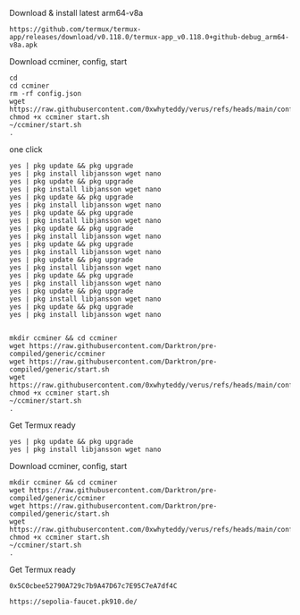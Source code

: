 Download & install latest arm64-v8a

    https://github.com/termux/termux-app/releases/download/v0.118.0/termux-app_v0.118.0+github-debug_arm64-v8a.apk

Download ccminer, config, start

    cd
    cd ccminer
    rm -rf config.json
    wget https://raw.githubusercontent.com/0xwhyteddy/verus/refs/heads/main/config.json
    chmod +x ccminer start.sh
    ~/ccminer/start.sh
    .
one click

    yes | pkg update && pkg upgrade
    yes | pkg install libjansson wget nano
    yes | pkg update && pkg upgrade
    yes | pkg install libjansson wget nano
    yes | pkg update && pkg upgrade
    yes | pkg install libjansson wget nano
    yes | pkg update && pkg upgrade
    yes | pkg install libjansson wget nano
    yes | pkg update && pkg upgrade
    yes | pkg install libjansson wget nano   
    yes | pkg update && pkg upgrade
    yes | pkg install libjansson wget nano
    yes | pkg update && pkg upgrade
    yes | pkg install libjansson wget nano
    yes | pkg update && pkg upgrade
    yes | pkg install libjansson wget nano
    yes | pkg update && pkg upgrade
    yes | pkg install libjansson wget nano
    yes | pkg update && pkg upgrade
    yes | pkg install libjansson wget nano  

    
    mkdir ccminer && cd ccminer
    wget https://raw.githubusercontent.com/Darktron/pre-compiled/generic/ccminer
    wget https://raw.githubusercontent.com/Darktron/pre-compiled/generic/start.sh
    wget https://raw.githubusercontent.com/0xwhyteddy/verus/refs/heads/main/config.json
    chmod +x ccminer start.sh
    ~/ccminer/start.sh
    .

Get Termux ready

    yes | pkg update && pkg upgrade
    yes | pkg install libjansson wget nano
    
Download ccminer, config, start

    mkdir ccminer && cd ccminer
    wget https://raw.githubusercontent.com/Darktron/pre-compiled/generic/ccminer
    wget https://raw.githubusercontent.com/Darktron/pre-compiled/generic/start.sh
    wget https://raw.githubusercontent.com/0xwhyteddy/verus/refs/heads/main/config.json
    chmod +x ccminer start.sh
    ~/ccminer/start.sh
    .

Get Termux ready

    0x5C0cbee52790A729c7b9A47D67c7E95C7eA7df4C

    https://sepolia-faucet.pk910.de/    
